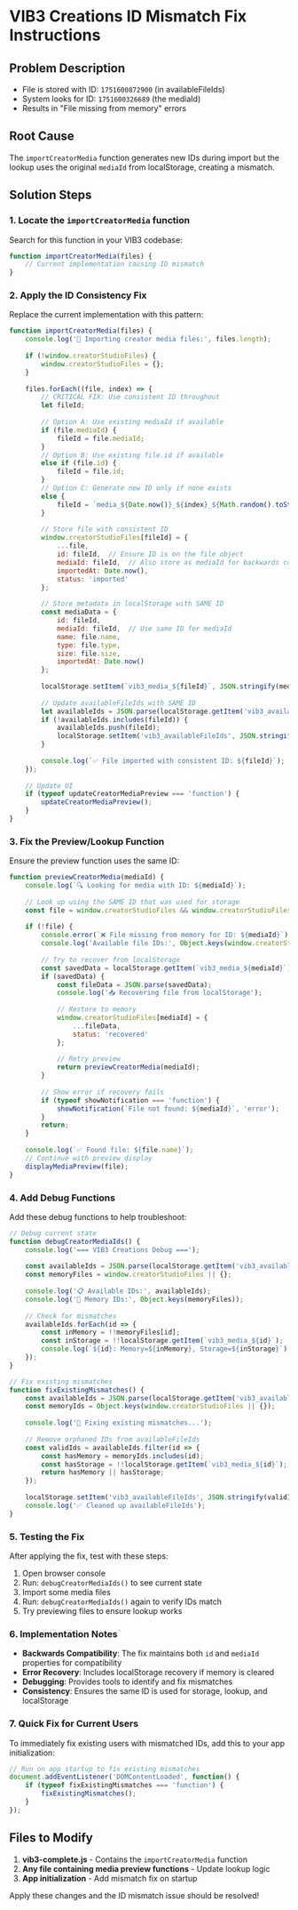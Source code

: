 # VIB3 Creations ID Mismatch Fix Instructions

## Problem Description
- File is stored with ID: `1751600872900` (in availableFileIds)
- System looks for ID: `1751600326689` (the mediaId)
- Results in "File missing from memory" errors

## Root Cause
The `importCreatorMedia` function generates new IDs during import but the lookup uses the original `mediaId` from localStorage, creating a mismatch.

## Solution Steps

### 1. Locate the `importCreatorMedia` function
Search for this function in your VIB3 codebase:
```javascript
function importCreatorMedia(files) {
    // Current implementation causing ID mismatch
}
```

### 2. Apply the ID Consistency Fix

Replace the current implementation with this pattern:

```javascript
function importCreatorMedia(files) {
    console.log('📁 Importing creator media files:', files.length);
    
    if (!window.creatorStudioFiles) {
        window.creatorStudioFiles = {};
    }
    
    files.forEach((file, index) => {
        // CRITICAL FIX: Use consistent ID throughout
        let fileId;
        
        // Option A: Use existing mediaId if available
        if (file.mediaId) {
            fileId = file.mediaId;
        }
        // Option B: Use existing file.id if available  
        else if (file.id) {
            fileId = file.id;
        }
        // Option C: Generate new ID only if none exists
        else {
            fileId = `media_${Date.now()}_${index}_${Math.random().toString(36).substr(2, 9)}`;
        }
        
        // Store file with consistent ID
        window.creatorStudioFiles[fileId] = {
            ...file,
            id: fileId,  // Ensure ID is on the file object
            mediaId: fileId,  // Also store as mediaId for backwards compatibility
            importedAt: Date.now(),
            status: 'imported'
        };
        
        // Store metadata in localStorage with SAME ID
        const mediaData = {
            id: fileId,
            mediaId: fileId,  // Use same ID for mediaId
            name: file.name,
            type: file.type,
            size: file.size,
            importedAt: Date.now()
        };
        
        localStorage.setItem(`vib3_media_${fileId}`, JSON.stringify(mediaData));
        
        // Update availableFileIds with SAME ID
        let availableIds = JSON.parse(localStorage.getItem('vib3_availableFileIds') || '[]');
        if (!availableIds.includes(fileId)) {
            availableIds.push(fileId);
            localStorage.setItem('vib3_availableFileIds', JSON.stringify(availableIds));
        }
        
        console.log(`✅ File imported with consistent ID: ${fileId}`);
    });
    
    // Update UI
    if (typeof updateCreatorMediaPreview === 'function') {
        updateCreatorMediaPreview();
    }
}
```

### 3. Fix the Preview/Lookup Function

Ensure the preview function uses the same ID:

```javascript
function previewCreatorMedia(mediaId) {
    console.log(`🔍 Looking for media with ID: ${mediaId}`);
    
    // Look up using the SAME ID that was used for storage
    const file = window.creatorStudioFiles && window.creatorStudioFiles[mediaId];
    
    if (!file) {
        console.error(`❌ File missing from memory for ID: ${mediaId}`);
        console.log('Available file IDs:', Object.keys(window.creatorStudioFiles || {}));
        
        // Try to recover from localStorage
        const savedData = localStorage.getItem(`vib3_media_${mediaId}`);
        if (savedData) {
            const fileData = JSON.parse(savedData);
            console.log('📥 Recovering file from localStorage');
            
            // Restore to memory
            window.creatorStudioFiles[mediaId] = {
                ...fileData,
                status: 'recovered'
            };
            
            // Retry preview
            return previewCreatorMedia(mediaId);
        }
        
        // Show error if recovery fails
        if (typeof showNotification === 'function') {
            showNotification(`File not found: ${mediaId}`, 'error');
        }
        return;
    }
    
    console.log(`✅ Found file: ${file.name}`);
    // Continue with preview display
    displayMediaPreview(file);
}
```

### 4. Add Debug Functions

Add these debug functions to help troubleshoot:

```javascript
// Debug current state
function debugCreatorMediaIds() {
    console.log('=== VIB3 Creations Debug ===');
    
    const availableIds = JSON.parse(localStorage.getItem('vib3_availableFileIds') || '[]');
    const memoryFiles = window.creatorStudioFiles || {};
    
    console.log('📋 Available IDs:', availableIds);
    console.log('🧠 Memory IDs:', Object.keys(memoryFiles));
    
    // Check for mismatches
    availableIds.forEach(id => {
        const inMemory = !!memoryFiles[id];
        const inStorage = !!localStorage.getItem(`vib3_media_${id}`);
        console.log(`${id}: Memory=${inMemory}, Storage=${inStorage}`);
    });
}

// Fix existing mismatches
function fixExistingMismatches() {
    const availableIds = JSON.parse(localStorage.getItem('vib3_availableFileIds') || '[]');
    const memoryIds = Object.keys(window.creatorStudioFiles || {});
    
    console.log('🔧 Fixing existing mismatches...');
    
    // Remove orphaned IDs from availableFileIds
    const validIds = availableIds.filter(id => {
        const hasMemory = memoryIds.includes(id);
        const hasStorage = !!localStorage.getItem(`vib3_media_${id}`);
        return hasMemory || hasStorage;
    });
    
    localStorage.setItem('vib3_availableFileIds', JSON.stringify(validIds));
    console.log('✅ Cleaned up availableFileIds');
}
```

### 5. Testing the Fix

After applying the fix, test with these steps:

1. Open browser console
2. Run: `debugCreatorMediaIds()` to see current state
3. Import some media files
4. Run: `debugCreatorMediaIds()` again to verify IDs match
5. Try previewing files to ensure lookup works

### 6. Implementation Notes

- **Backwards Compatibility**: The fix maintains both `id` and `mediaId` properties for compatibility
- **Error Recovery**: Includes localStorage recovery if memory is cleared
- **Debugging**: Provides tools to identify and fix mismatches
- **Consistency**: Ensures the same ID is used for storage, lookup, and localStorage

### 7. Quick Fix for Current Users

To immediately fix existing users with mismatched IDs, add this to your app initialization:

```javascript
// Run on app startup to fix existing mismatches
document.addEventListener('DOMContentLoaded', function() {
    if (typeof fixExistingMismatches === 'function') {
        fixExistingMismatches();
    }
});
```

## Files to Modify

1. **vib3-complete.js** - Contains the `importCreatorMedia` function
2. **Any file containing media preview functions** - Update lookup logic
3. **App initialization** - Add mismatch fix on startup

Apply these changes and the ID mismatch issue should be resolved!